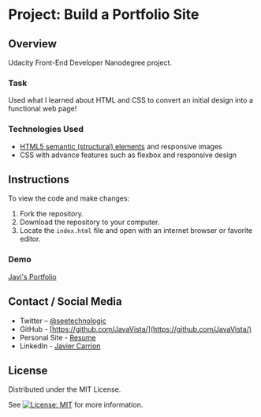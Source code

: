 # Project: Build a Portfolio Site

## Overview

Udacity Front-End Developer Nanodegree project.

### Task

Used what I learned about HTML and CSS to convert an initial design into a functional web page!

### Technologies Used

* [HTML5 semantic (structural) elements]("https://developer.mozilla.org/en-US/docs/Learn/HTML/Introduction_to_HTML/Document_and_website_structure#Enter_HTML5_structural_elements") and responsive images
* CSS with advance features such as flexbox and responsive design

## Instructions

To view the code and make changes:

1. Fork the repository.
2. Download the repository to your computer.
3. Locate the `index.html` file and open with an internet browser or favorite editor.

### Demo

[Javi's Portfolio](https://javavista.github.io/code-vista-site/)

## Contact / Social Media

* Twitter – [@seetechnologic](https://twitter.com/seetechnologic)
* GitHub - [https://github.com/JavaVista/](https://github.com/JavaVista/)
* Personal Site - [Resume](http://www.techno-logic.us/)
* LinkedIn - [Javier Carrion](https://www.linkedin.com/in/technologic)

## License

Distributed under the MIT License.

See [![License: MIT](https://img.shields.io/badge/License-MIT-yellow.svg)](LICENSE.md)
for more information.
